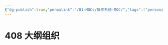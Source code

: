 ```yaml
---
{"dg-publish":true,"permalink":"/01-MOCs/操作系统-MOC/","tags":["personal/blog","os"]}
---
```


# 408 大纲组织
